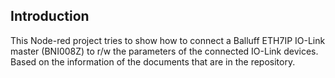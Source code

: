 Introduction
------------

This Node-red project tries to show how to connect a Balluff ETH7IP IO-Link master (BNI008Z) to r/w the parameters of the connected IO-Link devices.
Based on the information of the documents that are in the repository.


